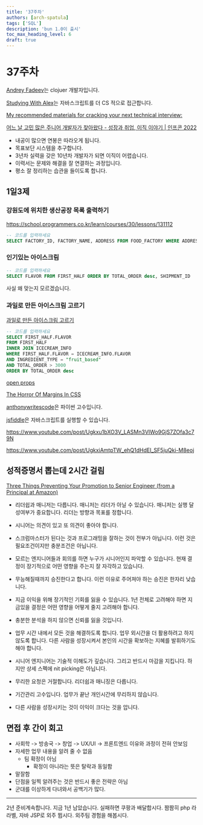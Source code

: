 ```yaml
---
title: '37주차'
authors: [arch-spatula]
tags: ['SQL']
description: 'bun 1.0이 출시'
toc_max_heading_level: 6
draft: true
---
```


# 37주차

<!--truncate-->

[Andrey Fadeev](https://www.youtube.com/@andrey.fadeev)는 clojuer 개발자입니다.

[Studying With Alex](https://www.youtube.com/@StudyingWithAlex)는 자바스크립트를 더 CS 적으로 접근합니다.

[My recommended materials for cracking your next technical interview:](https://www.youtube.com/post/UgkxhnBg_jlJvZ0zBR6MXCD6lc9LhpVQuT27)

[어느 날 고민 많은 주니어 개발자가 찾아왔다 - 성장과 취업, 이직 이야기 | 인프콘 2022](https://www.youtube.com/watch?v=QHlyr8soUDM)

- 내공이 많으면 연봉은 따라오게 됩니다.
- 목표보단 시스템을 추구합니다.
- 3년차 실력을 갖은 10년차 개발자가 되면 이직이 어렵습니다.
- 이력서는 문제와 해결을 잘 연결하는 과정입니다.
- 평소 잘 정리하는 습관을 들이도록 합니다.

## 1일3제

### 강원도에 위치한 생산공장 목록 출력하기

https://school.programmers.co.kr/learn/courses/30/lessons/131112

```sql
-- 코드를 입력하세요
SELECT FACTORY_ID, FACTORY_NAME, ADDRESS FROM FOOD_FACTORY WHERE ADDRESS LIKE "%강원도%" ORDER BY FACTORY_ID
```

### 인기있는 아이스크림

```sql
-- 코드를 입력하세요
SELECT FLAVOR FROM FIRST_HALF ORDER BY TOTAL_ORDER desc, SHIPMENT_ID
```

사실 왜 맞는지 모르겠습니다.

### 과일로 만든 아이스크림 고르기

[과일로 만든 아이스크림 고르기](https://school.programmers.co.kr/learn/courses/30/lessons/133025?language=mysql)

```sql
-- 코드를 입력하세요
SELECT FIRST_HALF.FLAVOR
FROM FIRST_HALF
INNER JOIN ICECREAM_INFO
WHERE FIRST_HALF.FLAVOR = ICECREAM_INFO.FLAVOR
AND INGREDIENT_TYPE = "fruit_based"
AND TOTAL_ORDER > 3000
ORDER BY TOTAL_ORDER desc
```

[open props](https://open-props.style/)

[The Horror Of Margins In CSS](https://www.youtube.com/watch?v=KVQMoEFUee8)

[anthonywritescode](https://www.youtube.com/@anthonywritescode)은 파이썬 고수입니다.

[jsfiddle](https://jsfiddle.net/)은 자바스크립트를 실행할 수 있습니다.

https://www.youtube.com/post/Ugkxu1bXO3V_LASMn3VIWo9GjS7ZOfa3c79N

https://www.youtube.com/post/UgkxiAmtpTW_ehQ1dHdEI_SF5juQki-M8eoj

## 성적증명서 뽑는데 2시간 걸림

[Three Things Preventing Your Promotion to Senior Engineer (from a Principal at Amazon)](https://www.youtube.com/watch?v=4i5iFlP01mQ)

- 리더쉽과 매니저는 다릅니다. 매니저는 리더가 아닐 수 있습니다. 매니저는 실행 달성여부가 중요합니다. 리더는 방향과 목표를 정합니다.

- 시니어는 의견이 있고 또 의견이 좋아야 합니다.

- 스크럼마스터가 된다는 것과 프로그래밍을 잘하는 것이 전부가 아닙니다. 이런 것은 필요조건이지만 충분조건은 아닙니다.

- 모르는 엔지니어들과 회의를 하면 누구가 시니어인지 파악할 수 있습니다. 현재 결정이 장기적으로 어떤 영향을 주는지 잘 자각하고 있습니다.

- 무능해질때까지 승진한다고 합니다. 이런 이유로 주어져야 하는 승진은 한자리 낮습니다.

- 지금 이익을 위해 장기적인 기회를 잃을 수 있습니다. 1년 전체로 고려해야 하면 지금있을 결정은 어떤 영향을 어떻게 줄지 고려해야 합니다.

- 충분한 분석을 하지 않으면 신뢰를 잃을 것입니다.

- 업무 시간 내에서 모든 것을 해결하도록 합니다. 업무 외시간을 더 활용하려고 하지 않도록 합니다. 다른 사람을 성장시켜서 본인의 시간을 확보하는 지혜를 발휘하기도 해야 합니다.

- 시니어 엔지니어는 기술적 이해도가 깊습니다. 그리고 반드시 마감을 지킵니다. 하지만 상세 스펙에 nit picking은 아닙니다.

- 무리한 요청은 거절합니다. 리더쉽과 매니징은 다릅니다.

- 기간관리 고수입니다. 업무가 끝난 개인시간에 무리하지 않습니다.

- 다른 사람을 성장시키는 것이 이익이 크다는 것을 압니다.

## 면접 후 간이 회고

- 사회학 -> 방송국 -> 창업 -> UX/UI -> 프론트엔드 이유와 과정이 전혀 안보임
- 자세한 업무 내용을 알려 줄 수 없음
  - 팀 확정이 아님
    - 확정이 아니라는 뜻은 탈락과 동일함
- 말잘함
- 단점을 일찍 알려주는 것은 반드시 좋은 전략은 아님
- 군대를 이상하게 다녀와서 공백기가 많다.

---

2년 준비계속합니다. 지금 1년 남았습니다. 실패하면 쿠팡과 배달합시다. 짬짬히 php 라라벨, 자바 JSP로 외주 뜁시다. 외주팀 경험을 해봅시다.
